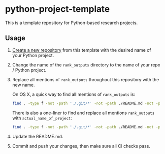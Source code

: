 # python-project-template

This is a template repository for Python-based research projects.

## Usage

1. [Create a new repository](https://github.com/allenai/python-project-template/generate) from this template with the desired name of your Python project.

2. Change the name of the `rank_outputs` directory to the name of your repo / Python project.

3. Replace all mentions of `rank_outputs` throughout this repository with the new name.

    On OS X, a quick way to find all mentions of `rank_outputs` is:

    ```bash
    find . -type f -not -path './.git/*' -not -path ./README.md -not -path './docs/build/*' -not -path '*__pycache__*' | xargs grep 'rank_outputs'
    ```

    There is also a one-liner to find and replace all mentions `rank_outputs` with `actual_name_of_project`:

    ```bash
    find . -type f -not -path './.git/*' -not -path ./README.md -not -path './docs/build/*' -not -path '*__pycache__*' -exec sed -i '' -e 's/rank_outputs/actual_name_of_project/' {} \;
    ```

4. Update the README.md.

5. Commit and push your changes, then make sure all CI checks pass.
